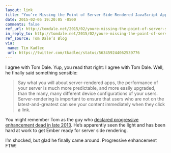 ```yaml
---
layout: link
title: "You’re Missing the Point of Server-Side Rendered JavaScript Apps"
date: 2015-02-05 19:20:05 -0500
comments: false
ref_url: http://tomdale.net/2015/02/youre-missing-the-point-of-server-side-rendered-javascript-apps/
in_reply_to: http://tomdale.net/2015/02/youre-missing-the-point-of-server-side-rendered-javascript-apps/
ref_source: Tom Dale’s Blog
via:
 name: Tim Kadlec
 url: https://twitter.com/tkadlec/status/563459244062539776
---
```


I agree with Tom Dale. Yup, you read that right: I agree with Tom Dale. Well, he finally said something sensible:

> Say what you will about server-rendered apps, the performance of your server is much more predictable, and more easily upgraded, than the many, many different device configurations of your users. Server-rendering is important to ensure that users who are not on the latest-and-greatest can see your content immediately when they click a link.

You might remember Tom as the guy who [declared progressive enhancement dead in late 2013](http://tomdale.net/2013/09/progressive-enhancement-is-dead/). He’s apparently seen the light and has been hard at work to get Ember ready for server side rendering.

I’m shocked, but glad he finally came around. Progressive enhancement FTW!